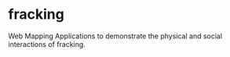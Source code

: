 # fracking
Web Mapping Applications to demonstrate the physical and social interactions of fracking.
